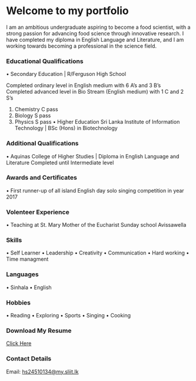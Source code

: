 # Welcome to my portfolio
I am an ambitious undergraduate aspiring to become a food scientist, with a strong passion for advancing food science through innovative research. I have completed my diploma in English Language and Literature, and I am working towards becoming a professional in the science field.

### Educational Qualifications
• Secondary Education | R/Ferguson High School
     
 Completed ordinary level in English medium with 6 A’s and 3 B’s  
 Completed advanced level in Bio Stream (English medium) with 1 C and 2 S’s 
   1. Chemistry                     C pass
   2. Biology                       S pass
   3. Physics                       S pass
• Higher Education 
 Sri Lanka Institute of Information Technology | BSc (Hons) in Biotechnology
                       

### Additional Qualifications 
• Aquinas College of Higher Studies | Diploma in English Language and Literature
 Completed until Intermediate level

### Awards and Certificates
• First runner-up of all island English day solo singing competition in year 2017

### Volenteer Experience
• Teaching at St. Mary Mother of the Eucharist Sunday school Avissawella

### Skills
• Self Learner
• Leadership
• Creativity
• Communication
• Hard working
• Time managment

### Languages
• Sinhala
• English

### Hobbies
• Reading 
• Exploring
• Sports
• Singing
• Cooking

### Download My Resume
[Click Here](https://drive.google.com/file/d/1QVvxbIRaal1FmhAXcDvb3Ijhfwg3g5VU/view?usp=sharing)

### Contact Details
Email: hs24510134@my.sliit.lk

       

